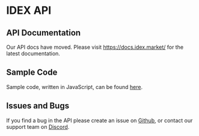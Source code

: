 IDEX API
========

## API Documentation
Our API docs have moved. Please visit https://docs.idex.market/ for the latest documentation.

## Sample Code
Sample code, written in JavaScript, can be found [here](https://github.com/AuroraDAO/idex-api-docs/tree/master/scripts).

## Issues and Bugs
If you find a bug in the API please create an issue  on [Github](https://github.com/AuroraDAO/idex-api-docs/issues),
or contact our support team on [Discord](https://discordapp.com/invite/UHAGGBz).
